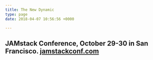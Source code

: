 ```yaml
---
title: The New Dynamic
type: page
date: 2018-04-07 10:56:56 +0000

---
```

<!-- Pick up tools in our [Directory](/tool/) to work with the JAMstack.  
Browse our [showcase](/showcase/) and get inspired. -->

## JAMstack Conference, October 29-30 in San Francisco. [jamstackconf.com](https://jamstackconf.com/?utm_source=thenewdynamic&utm_medium=banner&utm_campaign=home-page)
